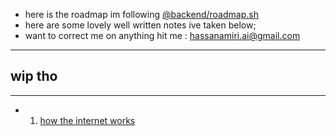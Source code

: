 
- here is the roadmap im following [@backend/roadmap.sh](https://roadmap.sh/backend)
- here are some lovely well written notes ive taken below;
- want to correct me on anything hit me : hassanamiri.ai@gmail.com

---

## wip tho

---

- 1. [how the internet works](/note/INTERNET.md)
